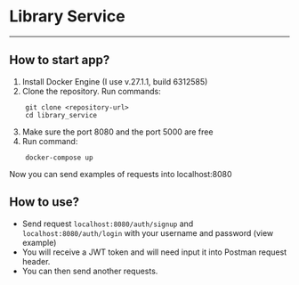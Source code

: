 <h1>Library Service</h1>
<hr/>
<h2>How to start app?</h2>

1. Install Docker Engine (I use v.27.1.1, build 6312585)
2. Clone the repository. Run commands:
```
    git clone <repository-url>
    cd library_service
```
3. Make sure the port 8080 and the port 5000 are free
4. Run command:
```
    docker-compose up 
```

Now you can send examples of requests into localhost:8080

<h2>How to use?</h2>

- Send request ```localhost:8080/auth/signup``` and ```localhost:8080/auth/login``` with your username and password (view example)
- You will receive a JWT token and will need input it into Postman request header.
- You can then send another requests.